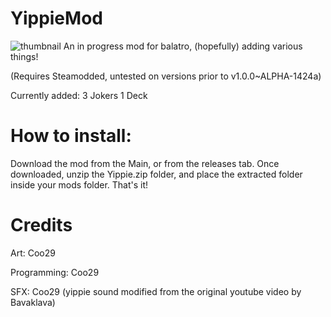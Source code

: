 # YippieMod
![thumbnail](https://github.com/user-attachments/assets/2d2cd011-864c-483b-903f-2173ce2fdbcb)
An in progress mod for balatro, (hopefully) adding various things!

(Requires Steamodded, untested on versions prior to v1.0.0~ALPHA-1424a)

Currently added:
3 Jokers
1 Deck


# How to install:

Download the mod from the Main, or from the releases tab. Once downloaded, unzip the Yippie.zip folder, and place the extracted folder inside your mods folder. That's it!

# Credits

Art: Coo29

Programming: Coo29

SFX: Coo29 (yippie sound modified from the original youtube video by Bavaklava)

